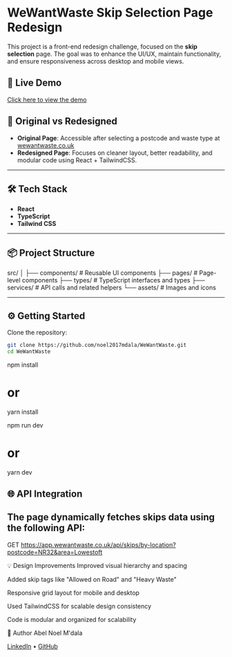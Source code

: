 # WeWantWaste Skip Selection Page Redesign

This project is a front-end redesign challenge, focused on the **skip selection** page. The goal was to enhance the UI/UX, maintain functionality, and ensure responsiveness across desktop and mobile views.

## 🚀 Live Demo

[Click here to view the demo](https://we-want-waste-orpin.vercel.app/)

## 📸 Original vs Redesigned

- **Original Page**: Accessible after selecting a postcode and waste type at [wewantwaste.co.uk](https://wewantwaste.co.uk)
- **Redesigned Page**: Focuses on cleaner layout, better readability, and modular code using React + TailwindCSS.

---

## 🛠 Tech Stack

- **React**
- **TypeScript**
- **Tailwind CSS**

---

## 📦 Project Structure

src/
│
├── components/ # Reusable UI components
├── pages/ # Page-level components
├── types/ # TypeScript interfaces and types
├── services/ # API calls and related helpers
└── assets/ # Images and icons

---

## ⚙️ Getting Started

Clone the repository:

```bash
git clone https://github.com/noel2017mdala/WeWantWaste.git
cd WeWantWaste

```

npm install

# or

yarn install

npm run dev

# or

yarn dev

## 🌐 API Integration

## The page dynamically fetches skips data using the following API:

GET https://app.wewantwaste.co.uk/api/skips/by-location?postcode=NR32&area=Lowestoft

💡 Design Improvements
Improved visual hierarchy and spacing

Added skip tags like "Allowed on Road" and "Heavy Waste"

Responsive grid layout for mobile and desktop

Used TailwindCSS for scalable design consistency

Code is modular and organized for scalability

🙌 Author
Abel Noel M'dala

[LinkedIn](https://www.linkedin.com/in/abel-mdala/) • [GitHub](https://github.com/noel2017mdala/)
